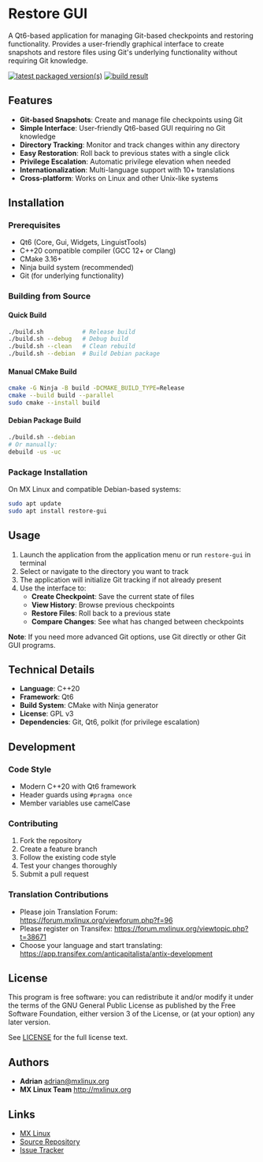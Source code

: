 # Restore GUI

A Qt6-based application for managing Git-based checkpoints and restoring functionality. Provides a user-friendly graphical interface to create snapshots and restore files using Git's underlying functionality without requiring Git knowledge.

[![latest packaged version(s)](https://repology.org/badge/latest-versions/restore-gui.svg)](https://repology.org/project/restore-gui/versions)
[![build result](https://build.opensuse.org/projects/home:mx-packaging/packages/restore-gui/badge.svg?type=default)](https://software.opensuse.org//download.html?project=home%3Amx-packaging&package=restore-gui)

## Features

- **Git-based Snapshots**: Create and manage file checkpoints using Git
- **Simple Interface**: User-friendly Qt6-based GUI requiring no Git knowledge
- **Directory Tracking**: Monitor and track changes within any directory
- **Easy Restoration**: Roll back to previous states with a single click
- **Privilege Escalation**: Automatic privilege elevation when needed
- **Internationalization**: Multi-language support with 10+ translations
- **Cross-platform**: Works on Linux and other Unix-like systems

## Installation

### Prerequisites

- Qt6 (Core, Gui, Widgets, LinguistTools)
- C++20 compatible compiler (GCC 12+ or Clang)
- CMake 3.16+
- Ninja build system (recommended)
- Git (for underlying functionality)

### Building from Source

#### Quick Build
```bash
./build.sh           # Release build
./build.sh --debug   # Debug build
./build.sh --clean   # Clean rebuild
./build.sh --debian  # Build Debian package
```

#### Manual CMake Build
```bash
cmake -G Ninja -B build -DCMAKE_BUILD_TYPE=Release
cmake --build build --parallel
sudo cmake --install build
```

#### Debian Package Build
```bash
./build.sh --debian
# Or manually:
debuild -us -uc
```

### Package Installation

On MX Linux and compatible Debian-based systems:
```bash
sudo apt update
sudo apt install restore-gui
```

## Usage

1. Launch the application from the application menu or run `restore-gui` in terminal
2. Select or navigate to the directory you want to track
3. The application will initialize Git tracking if not already present
4. Use the interface to:
   - **Create Checkpoint**: Save the current state of files
   - **View History**: Browse previous checkpoints
   - **Restore Files**: Roll back to a previous state
   - **Compare Changes**: See what has changed between checkpoints

**Note**: If you need more advanced Git options, use Git directly or other Git GUI programs.

## Technical Details

- **Language**: C++20
- **Framework**: Qt6
- **Build System**: CMake with Ninja generator
- **License**: GPL v3
- **Dependencies**: Git, Qt6, polkit (for privilege escalation)

## Development

### Code Style
- Modern C++20 with Qt6 framework
- Header guards using `#pragma once`
- Member variables use camelCase

### Contributing

1. Fork the repository
2. Create a feature branch
3. Follow the existing code style
4. Test your changes thoroughly
5. Submit a pull request

### Translation Contributions

- Please join Translation Forum: https://forum.mxlinux.org/viewforum.php?f=96
- Please register on Transifex: https://forum.mxlinux.org/viewtopic.php?t=38671
- Choose your language and start translating: https://app.transifex.com/anticapitalista/antix-development

## License

This program is free software: you can redistribute it and/or modify it under the terms of the GNU General Public License as published by the Free Software Foundation, either version 3 of the License, or (at your option) any later version.

See [LICENSE](LICENSE) for the full license text.

## Authors

- **Adrian** <adrian@mxlinux.org>
- **MX Linux Team** <http://mxlinux.org>

## Links

- [MX Linux](http://mxlinux.org)
- [Source Repository](https://github.com/AdrianTM/restore-gui)
- [Issue Tracker](https://github.com/AdrianTM/restore-gui/issues)
